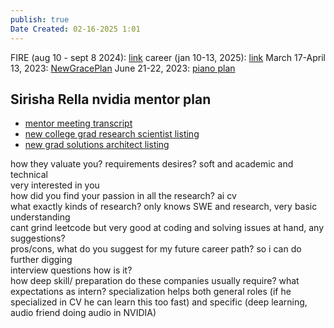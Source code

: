 ```yaml
---
publish: true
Date Created: 02-16-2025 1:01
---
```

FIRE (aug 10 - sept 8 2024): [link](https://docs.google.com/document/d/1NIDgQ5aYhBctnJYynlyWzxmlvisKuJ4TbBUgoAAOfQ4/edit?usp=sharing)
career (jan 10-13, 2025): [link](https://docs.google.com/document/d/1Y-DYg-jN1zy5ZzPRcDI9VoceNlwvpBSVpTx9-rsY4OM/edit?usp=sharing)
March 17-April 13, 2023: [NewGracePlan](https://docs.google.com/document/d/1nTHrIaJv9O8WRIy5wAGtYbZVIhshvJ1Prn6wP1UP76M/edit?usp=sharing)
June 21-22, 2023: [piano plan](https://docs.google.com/document/d/1wy9rVOrMiuBIiQzS8aMXRaNqgoo17baAM9VBN1c8cMQ/edit?tab=t.0)


## **Sirisha Rella** nvidia mentor plan  
- [mentor meeting transcript](https://turboscribe.ai/transcript/share/909727124742051372/UD5NCVcqMRBSm7jfWfiDxoRUC_NmTIxSN74_eCqqU8k/nvidia-sirisha-rella-mentor-meeting)
- [new college grad research scientist listing](https://nvidia.wd5.myworkdayjobs.com/en-US/NVIDIAExternalCareerSite/job/US-CA-Santa-Clara/Research-Scientist--ML-Systems---New-College-Grad-2025_JR1989463?q=solutions%20architect&locationHierarchy1=2fcb99c455831013ea52fb338f2932d8&workerSubType=ab40a98049581037a3ada55b087049b7)  
- [new grad solutions architect listing](https://nvidia.wd5.myworkdayjobs.com/en-US/NVIDIAExternalCareerSite/details/Solution-Architect--Worldwide-Field-Operations---New-College-Grad-2025_JR1989353?q=solutions%20architect&locationHierarchy1=2fcb99c455831013ea52fb338f2932d8&workerSubType=ab40a98049581037a3ada55b087049b7)

how they valuate you? requirements desires? soft and academic and technical  
very interested in you  
how did you find your passion in all the research? ai cv  
what exactly kinds of research? only knows SWE and research, very basic understanding   
cant grind leetcode but very good at coding and solving issues at hand, any suggestions?   
pros/cons, what do you suggest for my future career path? so i can do further digging  
interview questions how is it?   
how deep skill/ preparation do these companies usually require? what expectations as intern? 
	specialization helps both general roles (if he specialized in CV he can learn this too fast) and specific (deep learning, audio friend doing audio in NVIDIA)